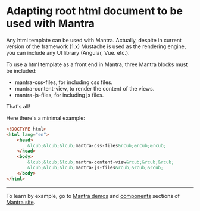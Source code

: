 # Adapting root html document to be used with Mantra

Any html template can be used with Mantra. Actually, despite in current version of the framework (1.x) Mustache is used as the rendering engine, you can include any UI library (Angular, Vue. etc.).

To use a html template as a front end in Mantra, three Mantra blocks must be included:

* mantra-css-files, for including css files.
* mantra-content-view, to render the content of the views.
* mantra-js-files, for including js files.

That's all!

Here there's a minimal example:

```html
<!DOCTYPE html>
<html lang="en">
    <head>
        &lcub;&lcub;&lcub;mantra-css-files&rcub;&rcub;&rcub;
    </head>
    <body>
        &lcub;&lcub;&lcub;mantra-content-view&rcub;&rcub;&rcub;
        &lcub;&lcub;&lcub;mantra-js-files&rcub;&rcub;&rcub;
    </body>
</html>
```

***
To learn by example, go to [Mantra demos](https://www.mantrajs.com/mantrademos/showall) and [components](https://www.mantrajs.com/marketplacecomponent/components) sections of [Mantra site](https://www.mantrajs.com).